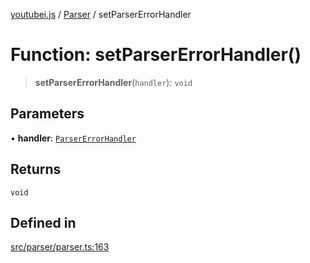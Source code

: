 [youtubei.js](../../../README.md) / [Parser](../README.md) / setParserErrorHandler

# Function: setParserErrorHandler()

> **setParserErrorHandler**(`handler`): `void`

## Parameters

• **handler**: [`ParserErrorHandler`](../type-aliases/ParserErrorHandler.md)

## Returns

`void`

## Defined in

[src/parser/parser.ts:163](https://github.com/LuanRT/YouTube.js/blob/af92984523f90200a18314b94478a2697c9deab0/src/parser/parser.ts#L163)
